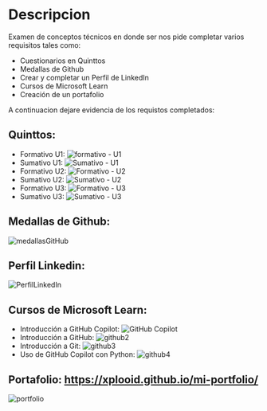 # Descripcion

Examen de conceptos técnicos en donde ser nos pide completar varios requisitos tales como:
- Cuestionarios en Quinttos
- Medallas de Github
- Crear y completar un Perfil de LinkedIn
- Cursos de Microsoft Learn
- Creación de un portafolio

A continuacion dejare evidencia de los requistos completados:

## Quinttos:
- Formativo U1: ![formativo - U1](https://github.com/user-attachments/assets/9179d50e-8a55-4b2c-a275-b6337e3e34d1)
- Sumativo U1: ![Sumativo - U1](https://github.com/user-attachments/assets/6d615183-e523-4531-aaa5-0bc72aa10c57)
- Formativo U2: ![Formativo - U2](https://github.com/user-attachments/assets/5aef5a56-3181-4ce5-afec-813a8819725c)
- Sumativo U2: ![Sumativo - U2](https://github.com/user-attachments/assets/5cbeaf33-f082-4a74-8730-56ea417ec3b3)
- Formativo U3: ![Formativo - U3](https://github.com/user-attachments/assets/191d1da5-775e-406c-8a88-9084fa8c33fc)
- Sumativo U3: ![Sumativo - U3](https://github.com/user-attachments/assets/a08017ce-d1b5-4559-b709-226769dd40a3)

## Medallas de Github:
![medallasGitHub](https://github.com/user-attachments/assets/2a8923f4-7533-4c81-b2d1-1477e83c365b)

## Perfil Linkedin:
![PerfilLinkedIn](https://github.com/user-attachments/assets/18d49e51-4656-478f-8dac-571a04b5db86)

## Cursos de Microsoft Learn:
- Introducción a GitHub Copilot: ![GitHub Copilot](https://github.com/user-attachments/assets/a45def41-ebe1-44db-ad0c-6cf0b3fa6a36)
- Introducción a GitHub: ![github2](https://github.com/user-attachments/assets/32f2e12f-6155-4e7d-a11c-2bb8760810e8)
- Introducción a Git: ![github3](https://github.com/user-attachments/assets/a37dc00a-dd9d-41bb-b8cc-c4517238b179)
- Uso de GitHub Copilot con Python: ![github4](https://github.com/user-attachments/assets/9d816cbe-2a23-4b26-a6f2-a8e860562e1f)

## Portafolio: https://xplooid.github.io/mi-portfolio/
![portfolio](https://github.com/user-attachments/assets/907a3cfa-5082-42ab-946e-3f5ebc67082a)

